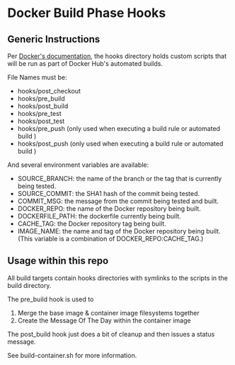 # Docker Build Phase Hooks

## Generic Instructions
Per [Docker's documentation](https://docs.docker.com/docker-hub/builds/advanced),
the hooks directory holds custom scripts that will be run as part of Docker Hub's
automated builds.

File Names must be:
- hooks/post_checkout
- hooks/pre_build
- hooks/post_build
- hooks/pre_test
- hooks/post_test
- hooks/pre_push (only used when executing a build rule or automated build )
- hooks/post_push (only used when executing a build rule or automated build )

And several environment variables are available:

- SOURCE_BRANCH: the name of the branch or the tag that is currently being tested.
- SOURCE_COMMIT: the SHA1 hash of the commit being tested.
- COMMIT_MSG: the message from the commit being tested and built.
- DOCKER_REPO: the name of the Docker repository being built.
- DOCKERFILE_PATH: the dockerfile currently being built.
- CACHE_TAG: the Docker repository tag being built.
- IMAGE_NAME: the name and tag of the Docker repository being built. (This variable is a combination of DOCKER_REPO:CACHE_TAG.)


## Usage within this repo
All build targets contain hooks directories with symlinks to the scripts in
the build directory.

The pre_build hook is used to
1. Merge the base image & container image filesystems together
2. Create the Message Of The Day within the container image

The post_build hook just does a bit of cleanup and then issues a status message.

See build-container.sh for more information.
